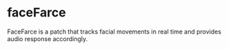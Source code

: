 # faceFarce
FaceFarce is a patch that tracks facial movements in real time and provides audio response accordingly.
